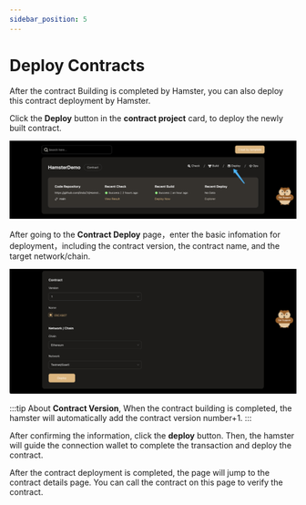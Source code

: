 ```yaml
---
sidebar_position: 5
---
```


# Deploy Contracts
 
After the contract Building is completed by Hamster, you can also deploy this contract deployment by Hamster.

Click the **Deploy** button in the **contract project** card, to deploy the newly built contract.

![createProject](./img/projectListDeploy.png)

After going to the **Contract Deploy** page，enter the basic infomation for deployment，including the contract version, the contract name, and the target network/chain.

![createProject](./img/contractDeploy.png)

:::tip
About **Contract Version**, When the contract building is completed, the hamster will automatically add the contract version number+1.
:::

After confirming the information, click the **deploy** button.
Then, the hamster will guide the connection wallet to complete the transaction and deploy the contract.

After the contract deployment is completed, the page will jump to the contract details page.
You can call the contract on this page to verify the contract.



